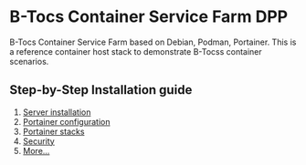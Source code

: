 # B-Tocs Container Service Farm DPP

B-Tocs Container Service Farm based on Debian, Podman, Portainer.
This is a reference container host stack to demonstrate B-Tocss container scenarios.


## Step-by-Step Installation guide

1. [Server installation](doc/dpp1_install.md)
2. [Portainer configuration](doc/dpp2_portainer.md)
3. [Portainer stacks](doc/dpp3_stacks.md)
4. [Security](doc/dpp4_security.md)
5. [More...](doc/dpp5_more.md)